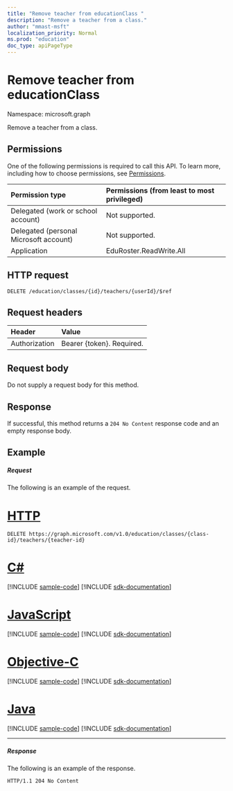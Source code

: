 ```yaml
---
title: "Remove teacher from educationClass "
description: "Remove a teacher from a class."
author: "mmast-msft"
localization_priority: Normal
ms.prod: "education"
doc_type: apiPageType
---
```


# Remove teacher from educationClass

Namespace: microsoft.graph

Remove a teacher from a class.

## Permissions

One of the following permissions is required to call this API. To learn more, including how to choose permissions, see [Permissions](/graph/permissions-reference).

| Permission type                        | Permissions (from least to most privileged) |
| :------------------------------------- | :------------------------------------------ |
| Delegated (work or school account)     | Not supported.                              |
| Delegated (personal Microsoft account) | Not supported.                              |
| Application                            | EduRoster.ReadWrite.All                     |

## HTTP request

<!-- { "blockType": "ignored" } -->

```http
DELETE /education/classes/{id}/teachers/{userId}/$ref
```

## Request headers

| Header        | Value                     |
| :------------ | :------------------------ |
| Authorization | Bearer {token}. Required. |

## Request body

Do not supply a request body for this method.

## Response

If successful, this method returns a `204 No Content` response code and an empty response body.

## Example

##### Request

The following is an example of the request.

# [HTTP](#tab/http)

<!-- {
  "blockType": "request",
  "name": "create_educationclass_from_educationschool_2"
}-->

```http
DELETE https://graph.microsoft.com/v1.0/education/classes/{class-id}/teachers/{teacher-id}
```

# [C#](#tab/csharp)

[!INCLUDE [sample-code](../includes/snippets/csharp/create-educationclass-from-educationschool-2-csharp-snippets.md)]
[!INCLUDE [sdk-documentation](../includes/snippets/snippets-sdk-documentation-link.md)]

# [JavaScript](#tab/javascript)

[!INCLUDE [sample-code](../includes/snippets/javascript/create-educationclass-from-educationschool-2-javascript-snippets.md)]
[!INCLUDE [sdk-documentation](../includes/snippets/snippets-sdk-documentation-link.md)]

# [Objective-C](#tab/objc)

[!INCLUDE [sample-code](../includes/snippets/objc/create-educationclass-from-educationschool-2-objc-snippets.md)]
[!INCLUDE [sdk-documentation](../includes/snippets/snippets-sdk-documentation-link.md)]

# [Java](#tab/java)

[!INCLUDE [sample-code](../includes/snippets/java/create-educationclass-from-educationschool-2-java-snippets.md)]
[!INCLUDE [sdk-documentation](../includes/snippets/snippets-sdk-documentation-link.md)]

---

##### Response

The following is an example of the response.

<!-- {
  "blockType": "response",
  "truncated": true,
  "@odata.type": "microsoft.graph.educationClass"
} -->

```http
HTTP/1.1 204 No Content
```

<!-- uuid: 8fcb5dbc-d5aa-4681-8e31-b001d5168d79
2015-10-25 14:57:30 UTC -->
<!-- {
  "type": "#page.annotation",
  "description": "Create educationClass",
  "keywords": "",
  "section": "documentation",
  "tocPath": ""
}-->
